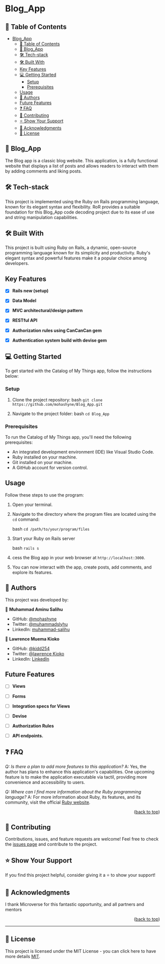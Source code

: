 # Blog_App

## 📗 Table of Contents

- [Blog\_App](#blog_app)
  - [📗 Table of Contents](#-table-of-contents)
  - [📖 Blog\_App ](#-blog_app-)
  - [🛠 Tech-stack ](#-tech-stack-)
  - [🛠 Built With ](#-built-with-)
  - [Key Features ](#key-features-)
  - [💻 Getting Started ](#-getting-started-)
    - [Setup ](#setup-)
    - [Prerequisites ](#prerequisites-)
  - [Usage ](#usage-)
  - [👥 Authors ](#-authors-)
  - [Future Features ](#future-features-)
  - [❓ FAQ ](#-faq-)
  - [🤝 Contributing ](#-contributing-)
  - [⭐️ Show Your Support ](#️-show-your-support-)
  - [🙏 Acknowledgments ](#-acknowledgments-)
  - [📜 License ](#-license-)

## 📖 Blog_App <a name="about-project"></a>

The Blog app is a classic blog website. This application, is a fully functional website that displays a list of posts and allows readers to interact with them by adding comments and liking posts.

## 🛠 Tech-stack <a name="tech-stack"></a>

This project is implemented using the Ruby on Rails programming language, known for its elegant syntax and flexibility. RoR provides a suitable foundation for this Blog_App code decoding project due to its ease of use and string manipulation capabilities.


## 🛠 Built With <a name="built-with"></a>

This project is built using Ruby on Rails, a dynamic, open-source programming language known for its simplicity and productivity. Ruby's elegant syntax and powerful features make it a popular choice among developers.

## Key Features <a name="key-features"></a>
- [x] **Rails new (setup)**
- [x] **Data Model**
- [x] **MVC architectural/design pattern**
- [x] **RESTful API**
- [x] **Authorization rules using CanCanCan gem**
- [x] **Authentication system build with devise gem**


## 💻 Getting Started <a name="getting-started"></a>

To get started with the Catalog of My Things app, follow the instructions below:

### Setup <a name="setup"></a>

1. Clone the project repository:
   bash
   `git clone https://github.com/mohashyne/Blog_App.git`
   

2. Navigate to the project folder:
   bash
   `cd Blog_App`

   

### Prerequisites <a name="prerequisites"></a>

To run the Catalog of My Things app, you'll need the following prerequisites:

- An integrated development environment (IDE) like Visual Studio Code.
- Ruby installed on your machine.
- Git installed on your machine.
- A GitHub account for version control.

## Usage <a name="usage"></a>

Follow these steps to use the program:

1. Open your terminal.
2. Navigate to the directory where the program files are located using the `cd` command:

   bash
   `cd /path/to/your/program/files`
   

3. Start your Ruby on Rails server

   bash
   `rails s`


4. cess the Blog app in your web browser at `http://localhost:3000`.

5. You can now interact with the app, create posts, add comments, and explore its features.


## 👥 Authors <a name="authors"></a>

This project was developed by:

👤 **Muhammad Aminu Salihu**

- GitHub: [@mohashyne](https://github.com/mohashyne)
- Twitter: [@muhammadslyhu](https://twitter.com/muhammadsalyhu)
- LinkedIn: [muhammad-salihu](https://linkedin.com/in/msalyhu)

👤 **Lawrence Muema Kioko**

- GitHub: [@kidd254](https://github.com/Kidd254)
- Twitter: [@lawrence Kioko](https://twitter.com/lawrenc98789206)
- LinkedIn: [LinkedIn](https://www.linkedin.com/in/lawrence-muema-kioko)

## Future Features <a name="future-project"></a>

- [ ] **Views**
- [ ] **Forms**
- [ ] **Integration specs for Views**
- [ ] **Devise**
- [ ] **Authorization Rules**
- [ ] **API endpoints.**


## ❓ FAQ <a name="faq"></a>

*Q: Is there a plan to add more features to this application?*
A: Yes, the author has plans to enhance this application's capabilities. One upcoming feature is to make the application executable via tactil, providing more convenience and accessibility to users.
 

*Q: Where can I find more information about the Ruby programming language?*
A: For more information about Ruby, its features, and its community, visit the official [Ruby website](https://www.ruby-lang.org/).

<p align="right">(<a href="#readme-top">back to top</a>)</p>

## 🤝 Contributing <a name="contributing"></a>

Contributions, issues, and feature requests are welcome! Feel free to check the [issues page](https://github.com/mohashyne/Blog_App/issues) and contribute to the project.

## ⭐️ Show Your Support <a name="support"></a>

If you find this project helpful, consider giving it a ⭐️ to show your support!


## 🙏 Acknowledgments <a name="acknowledgements"></a>

I thank Microverse for this fantastic opportunity, and all partners and mentors

<p align="right">(<a href="#readme-top">back to top</a>)</p>

---

## 📜 License <a name="license"></a>

This project is licensed under the MIT License - you can click here to have more details [MIT](LICENSE).

